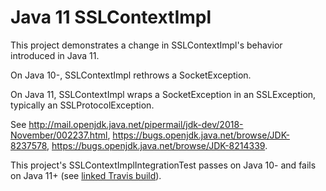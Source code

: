 # Java 11 SSLContextImpl

This project demonstrates a change in SSLContextImpl's behavior introduced in Java 11. 

On Java 10-, SSLContextImpl rethrows a SocketException.

On Java 11, SSLContextImpl wraps a SocketException in an SSLException, typically an SSLProtocolException.

See http://mail.openjdk.java.net/pipermail/jdk-dev/2018-November/002237.html, https://bugs.openjdk.java.net/browse/JDK-8237578, https://bugs.openjdk.java.net/browse/JDK-8214339.

This project's SSLContextImplIntegrationTest passes on Java 10- and fails on Java 11+ (see [linked Travis build](https://travis-ci.org/ogolberg/java-11-sslcontextimpl-bug)).
